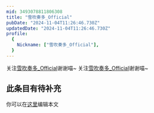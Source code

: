 ```yaml
---
mid: 3493078811806308
title: "雪吹奏多_Official"
pubDate: "2024-11-04T11:26:46.730Z"
updatedDate: "2024-11-04T11:26:46.730Z"
profile:
  {
    Nickname: ["雪吹奏多_Official"],
  }
---
```


关注[雪吹奏多_Official](https://space.bilibili.com/3493078811806308)谢谢喵~ 关注[雪吹奏多_Official](https://space.bilibili.com/3493078811806308)谢谢喵~

## 此条目有待补充
你可以在[这里](https://github.com/Yuhanawa/VTuber.ICU/edit/master/src/content/v/雪吹奏多_Official/index.md)编辑本文
